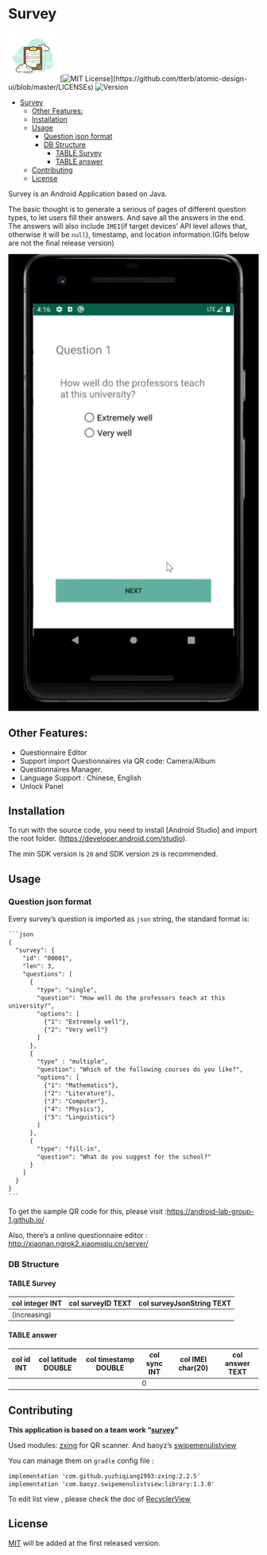 # Survey
![](assets/icon.png)
[![MIT License](https://img.shields.io/apm/l/atomic-design-ui.svg?)](https://github.com/tterb/atomic-design-ui/blob/master/LICENSEs) ![Version](https://badge.fury.io/gh/tterb%2FHyde.svg)
<!-- TOC -->

- [Survey](#survey)
  - [Other Features:](#other-features)
  - [Installation](#installation)
  - [Usage](#usage)
    - [Question json format](#question-json-format)
    - [DB Structure](#db-structure)
      - [TABLE Survey](#table-survey)
      - [TABLE answer](#table-answer)
  - [Contributing](#contributing)
  - [License](#license)

<!-- /TOC -->
Survey is an Android Application based on Java.


The basic thought is to generate a serious of pages of different question types, to let users fill their answers. And save all the answers in the end. The answers will also include `IMEI`(if target devices’ API level allows that, otherwise it will be `null`), timestamp, and  location information.(Gifs below are not the final release version)

![image](https://github.com/sorphwer/survey/blob/master/assets/IMG_6864.GIF)


## Other Features:

- Questionnaire Editor
- Support import Questionnaires via QR code: Camera/Album
- Questionnaires Manager.
- Language Support : Chinese, English
- Unlock Panel



## Installation

To run with the source code, you need to install [Android Studio] and import the root folder. (https://developer.android.com/studio).

The min SDK version is `20` and SDK version `29` is recommended.

## Usage

### Question json format

Every survey’s question is imported as `json` string, the standard format is:

    ```json
    {
      "survey": {
        "id": "00001",
        "len": 3,
        "questions": [
          {
            "type": "single",
            "question": "How well do the professors teach at this university?",
            "options": [
              {"1": "Extremely well"},
              {"2": "Very well"}
            ]
          },
          {
            "type" : "multiple",
            "question": "Which of the following courses do you like?",
            "options": [
              {"1": "Mathematics"},
              {"2": "Literature"},
              {"3": "Computer"},
              {"4": "Physics"},
              {"5": "Linguistics"}
            ]
          },
          {
            "type": "fill-in",
            "question": "What do you suggest for the school?"
          }
        ]
      }
    }
    ```

To get the sample QR code for this, please visit :https://android-lab-group-1.github.io/ 

Also, there’s a online questionnaire editor : http://xiaonan.ngrok2.xiaomiqiu.cn/server/ 

### DB Structure

#### TABLE Survey

| col integer INT | col surveyID TEXT | col surveyJsonString TEXT |
| --------------- | ----------------- | ------------------------- |
| (increasing)    |                   |                           |

#### TABLE answer

| col id INT | col latitude DOUBLE | col timestamp DOUBLE | col sync INT | col IMEI char(20) | col answer TEXT |
| ---------- | ------------------- | -------------------- | ------------ | ----------------- | --------------- |
|            |                     |                      | 0            |                   |                 |

## Contributing

**This application is based on a team work “[survey](https://github.com/Android-Lab-Group-1/Survey)”**

 Used modules:  [zxing](https://github.com/zxing/zxing) for QR scanner. And baoyz’s  [swipemenulistview](https://github.com/baoyongzhang/SwipeMenuListView)

You can manage them on `gradle` config file :

```
implementation 'com.github.yuzhiqiang1993:zxing:2.2.5'
implementation 'com.baoyz.swipemenulistview:library:1.3.0'
```

To edit list view , please check the doc of [RecyclerView](https://developer.android.google.cn/guide/topics/ui/layout/recyclerview#java)



## License

[MIT](https://choosealicense.com/licenses/mit/) will be added at the first released version.